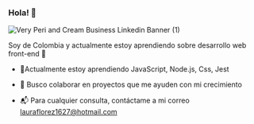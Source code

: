 ### Hola! 👋

![Very Peri and Cream Business Linkedin Banner (1)](https://user-images.githubusercontent.com/121992038/236927808-f4eed93f-c8ea-4b94-9bf0-a2fd84e9be6a.png)


Soy de Colombia y actualmente estoy aprendiendo sobre desarrollo web front-end 🔭

- 🌱Actualmente estoy aprendiendo JavaScript, Node.js, Css, Jest

- 👯 Busco colaborar en proyectos que me ayuden con mi crecimiento

- 📬 Para cualquier consulta, contáctame a mi correo lauraflorez1627@hotmail.com




